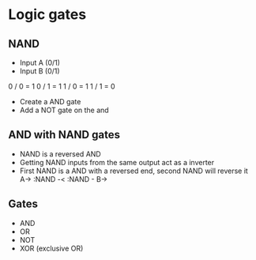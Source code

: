 # Logic gates

## NAND
- Input A (0/1)
- Input B (0/1)

0 / 0 = 1
0 / 1 = 1
1 / 0 = 1
1 / 1 = 0

- Create a AND gate
- Add a NOT gate on the and

## AND with NAND gates
- NAND is a reversed AND
- Getting NAND inputs from the same output act as a inverter
- First NAND is a AND with a reversed end, second NAND will reverse it
A->
    :NAND -< :NAND - 
B->

## Gates
- AND
- OR
- NOT
- XOR (exclusive OR)
